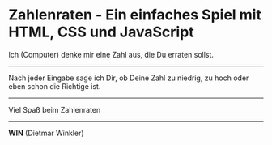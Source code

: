 # Zahlenraten - Ein einfaches Spiel mit HTML, CSS und JavaScript
Ich (Computer) denke mir eine Zahl aus, die Du erraten sollst.
***
Nach jeder Eingabe sage ich Dir, ob Deine Zahl zu niedrig, zu hoch oder eben schon die Richtige ist.
***
Viel Spaß beim Zahlenraten
***
**WIN** (Dietmar Winkler)